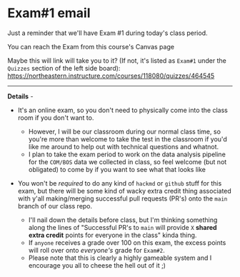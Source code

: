# Exam#1 email 
Just a reminder that we'll have Exam #1 during today's class period. 

You can reach the Exam from this course's Canvas page 

Maybe this will link will take you to it? (If not, it's listed as `Exam#1` under the `Quizzes` section of the left side board):
https://northeastern.instructure.com/courses/118080/quizzes/464545

---
**Details** -

- It's an online exam, so you don't need to physically come into the class room if you don't want to. 
    - However, I will be our classroom during our normal class time, so you're more than welcome to take the test in the classroom if you'd like me around to help out with technical questions and whatnot. 
    - I plan to take the exam period to work on the data analysis pipeline for the `COM/BOS` data we collected in class, so feel welcome (but not obligated) to come by if you want to see what that looks like

- You won't be *required* to do any kind of `hackmd` or `github` stuff for this exam, but there will be some kind of wacky extra credit thing associated with y'all making/merging successful pull requests (PR's) onto the `main` branch of our class repo. 

    - I'll nail down the details before class, but I'm thinking something along the lines of "Successful PR's to `main` will provide `X` **shared extra credit** points for everyone in the class" kinda thing. 
    - If `anyone` receives a grade over 100 on this exam, the excess points will roll over onto *everyone's* grade for `Exam#2`.
    - Please note that this is clearly a highly gameable system and I encourage you all to cheese the hell out of it ;) 
